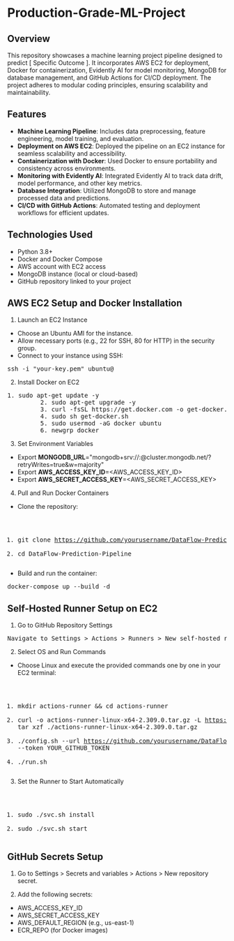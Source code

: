 # Production-Grade-ML-Project
## Overview

This repository showcases a machine learning project pipeline designed to predict [ Specific Outcome ]. It incorporates AWS EC2 for deployment, Docker for containerization, Evidently AI for model monitoring, MongoDB for database management, and GitHub Actions for CI/CD deployment. The project adheres to modular coding principles, ensuring scalability and maintainability.

## Features

* __Machine Learning Pipeline__: Includes data preprocessing, feature engineering, model training, and evaluation.
* __Deployment on AWS EC2__: Deployed the pipeline on an EC2 instance for seamless scalability and accessibility.
* __Containerization with Docker__: Used Docker to ensure portability and consistency across environments.
* __Monitoring with Evidently AI__: Integrated Evidently AI to track data drift, model performance, and other key metrics.
* __Database Integration__: Utilized MongoDB to store and manage processed data and predictions.
* __CI/CD with GitHub Actions__: Automated testing and deployment workflows for efficient updates.

## Technologies Used

* Python 3.8+
* Docker and Docker Compose
* AWS account with EC2 access
* MongoDB instance (local or cloud-based)
* GitHub repository linked to your project
## AWS EC2 Setup and Docker Installation

1. Launch an EC2 Instance

* Choose an Ubuntu AMI for the instance.
* Allow necessary ports (e.g., 22 for SSH, 80 for HTTP) in the security group.
* Connect to your instance using SSH:

<div>
<pre>
ssh -i "your-key.pem" ubuntu@<EC2-IP-ADDRESS>
</pre>
</div>


2. Install Docker on EC2

<div>
    <pre>1. sudo apt-get update -y 
         2. sudo apt-get upgrade -y 
         3. curl -fsSL https://get.docker.com -o get-docker.sh 
         4. sudo sh get-docker.sh 
         5. sudo usermod -aG docker ubuntu 
         6. newgrp docker </pre>
</div>

3. Set Environment Variables

* Export __MONGODB_URL__="mongodb+srv://<username>:<password>@cluster.mongodb.net/<dbname>?retryWrites=true&w=majority"
* Export __AWS_ACCESS_KEY_ID__=<AWS_ACCESS_KEY_ID>
* Export __AWS_SECRET_ACCESS_KEY__=<AWS_SECRET_ACCESS_KEY>  




4. Pull and Run Docker Containers

* Clone the repository:

<div>
    <pre>

1. git clone https://github.com/yourusername/DataFlow-Prediction-Pipeline.git
2. cd DataFlow-Prediction-Pipeline
    </pre>
</div>

* Build and run the container:

<div>
    <pre>docker-compose up --build -d</pre>
</div>


## Self-Hosted Runner Setup on EC2

1. Go to GitHub Repository Settings

<div>
    <pre>Navigate to Settings > Actions > Runners > New self-hosted runner.</pre>
</div>

2. Select OS and Run Commands

* Choose Linux and execute the provided commands one by one in your EC2 terminal:

<div>
    <pre>

1. mkdir actions-runner && cd actions-runner
2. curl -o actions-runner-linux-x64-2.309.0.tar.gz -L https://github.com/actions/runner/releases/download/v2.309.0/actions-runner-linux-x64-2.309.0.tar.gz
tar xzf ./actions-runner-linux-x64-2.309.0.tar.gz
3. ./config.sh --url https://github.com/yourusername/DataFlow-Prediction-Pipeline --token YOUR_GITHUB_TOKEN
4. ./run.sh</pre>
</div>


3. Set the Runner to Start Automatically

<div>
    <pre>

1. sudo ./svc.sh install
2. sudo ./svc.sh start
    </pre>
</div>


## GitHub Secrets Setup

1. Go to Settings > Secrets and variables > Actions > New repository secret.

2. Add the following secrets:

* AWS_ACCESS_KEY_ID
* AWS_SECRET_ACCESS_KEY
* AWS_DEFAULT_REGION (e.g., us-east-1)
* ECR_REPO (for Docker images)


